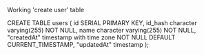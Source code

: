 Working 'create user' table

CREATE TABLE users (
id SERIAL PRIMARY KEY,
id_hash character varying(255) NOT NULL,
name character varying(255) NOT NULL,
"createdAt" timestamp with time zone NOT NULL DEFAULT CURRENT_TIMESTAMP,
"updatedAt" timestamp
);
